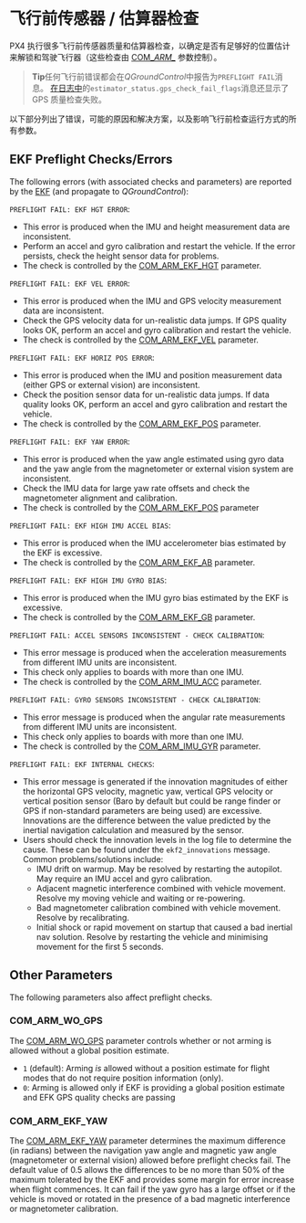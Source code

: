 # 飞行前传感器 / 估算器检查

PX4 执行很多飞行前传感器质量和估算器检查，以确定是否有足够好的位置估计来解锁和驾驶飞行器（这些检查由 [COM_*ARM_*](../advanced_config/parameter_reference.md#commander) 参数控制）。

> **Tip**任何飞行前错误都会在*QGroundControl*中报告为`PREFLIGHT FAIL`消息。 [在日志中](../getting_started/flight_reporting.md)的`estimator_status.gps_check_fail_flags`消息还显示了 GPS 质量检查失败。

以下部分列出了错误，可能的原因和解决方案，以及影响飞行前检查运行方式的所有参数。

## EKF Preflight Checks/Errors

The following errors (with associated checks and parameters) are reported by the [EKF](https://dev.px4.io/en/tutorials/tuning_the_ecl_ekf.html) (and propagate to *QGroundControl*):

`PREFLIGHT FAIL: EKF HGT ERROR`:

- This error is produced when the IMU and height measurement data are inconsistent.
- Perform an accel and gyro calibration and restart the vehicle. If the error persists, check the height sensor data for problems.
- The check is controlled by the [COM_ARM_EKF_HGT](../advanced_config/parameter_reference.md#COM_ARM_EKF_HGT) parameter.

`PREFLIGHT FAIL: EKF VEL ERROR`:

- This error is produced when the IMU and GPS velocity measurement data are inconsistent. 
- Check the GPS velocity data for un-realistic data jumps. If GPS quality looks OK, perform an accel and gyro calibration and restart the vehicle.
- The check is controlled by the [COM_ARM_EKF_VEL](../advanced_config/parameter_reference.md#COM_ARM_EKF_VEL) parameter.

`PREFLIGHT FAIL: EKF HORIZ POS ERROR`:

- This error is produced when the IMU and position measurement data (either GPS or external vision) are inconsistent. 
- Check the position sensor data for un-realistic data jumps. If data quality looks OK, perform an accel and gyro calibration and restart the vehicle.
- The check is controlled by the [COM_ARM_EKF_POS](../advanced_config/parameter_reference.md#COM_ARM_EKF_POS) parameter.

`PREFLIGHT FAIL: EKF YAW ERROR`:

- This error is produced when the yaw angle estimated using gyro data and the yaw angle from the magnetometer or external vision system are inconsistent.
- Check the IMU data for large yaw rate offsets and check the magnetometer alignment and calibration.
- The check is controlled by the [COM_ARM_EKF_POS](../advanced_config/parameter_reference.md#COM_ARM_EKF_POS) parameter

`PREFLIGHT FAIL: EKF HIGH IMU ACCEL BIAS`:

- This error is produced when the IMU accelerometer bias estimated by the EKF is excessive. 
- The check is controlled by the [COM_ARM_EKF_AB](../advanced_config/parameter_reference.md#COM_ARM_EKF_AB) parameter.

`PREFLIGHT FAIL: EKF HIGH IMU GYRO BIAS`:

- This error is produced when the IMU gyro bias estimated by the EKF is excessive.
- The check is controlled by the [COM_ARM_EKF_GB](../advanced_config/parameter_reference.md#COM_ARM_EKF_GB) parameter.

`PREFLIGHT FAIL: ACCEL SENSORS INCONSISTENT - CHECK CALIBRATION`:

- This error message is produced when the acceleration measurements from different IMU units are inconsistent.
- This check only applies to boards with more than one IMU.
- The check is controlled by the [COM_ARM_IMU_ACC](../advanced_config/parameter_reference.md#COM_ARM_IMU_ACC) parameter.

`PREFLIGHT FAIL: GYRO SENSORS INCONSISTENT - CHECK CALIBRATION`:

- This error message is produced when the angular rate measurements from different IMU units are inconsistent.
- This check only applies to boards with more than one IMU.
- The check is controlled by the [COM_ARM_IMU_GYR](../advanced_config/parameter_reference.md#COM_ARM_IMU_GYR) parameter.

`PREFLIGHT FAIL: EKF INTERNAL CHECKS`:

- This error message is generated if the innovation magnitudes of either the horizontal GPS velocity, magnetic yaw, vertical GPS velocity or vertical position sensor (Baro by default but could be range finder or GPS if non-standard parameters are being used) are excessive. Innovations are the difference between the value predicted by the inertial navigation calculation and measured by the sensor.
- Users should check the innovation levels in the log file to determine the cause. These can be found under the `ekf2_innovations` message. Common problems/solutions include: 
    - IMU drift on warmup. May be resolved by restarting the autopilot. May require an IMU accel and gyro calibration.
    - Adjacent magnetic interference combined with vehicle movement. Resolve my moving vehicle and waiting or re-powering.
    - Bad magnetometer calibration combined with vehicle movement. Resolve by recalibrating.
    - Initial shock or rapid movement on startup that caused a bad inertial nav solution. Resolve by restarting the vehicle and minimising movement for the first 5 seconds.

## Other Parameters

The following parameters also affect preflight checks.

### COM_ARM_WO_GPS

The [COM_ARM_WO_GPS](../advanced_config/parameter_reference.md#COM_ARM_WO_GPS) parameter controls whether or not arming is allowed without a global position estimate.

- `1` (default): Arming *is* allowed without a position estimate for flight modes that do not require position information (only).
- `0`: Arming is allowed only if EKF is providing a global position estimate and EFK GPS quality checks are passing

### COM_ARM_EKF_YAW

The [COM_ARM_EKF_YAW](../advanced_config/parameter_reference.md#COM_ARM_EKF_YAW) parameter determines the maximum difference (in radians) between the navigation yaw angle and magnetic yaw angle (magnetometer or external vision) allowed before preflight checks fail. The default value of 0.5 allows the differences to be no more than 50% of the maximum tolerated by the EKF and provides some margin for error increase when flight commences. It can fail if the yaw gyro has a large offset or if the vehicle is moved or rotated in the presence of a bad magnetic interference or magnetometer calibration.